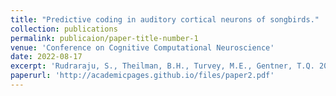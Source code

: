 ```yaml
---
title: "Predictive coding in auditory cortical neurons of songbirds."
collection: publications
permalink: publicaion/paper-title-number-1
venue: 'Conference on Cognitive Computational Neuroscience'
date: 2022-08-17
excerpt: 'Rudraraju, S., Theilman, B.H., Turvey, M.E., Gentner, T.Q. 2022. &quot;Predictive coding in auditory cortical neurons of songbirds.&quot;, <I>Conference on Cognitive Computational Neuroscience<I>, 1-3.'
paperurl: 'http://academicpages.github.io/files/paper2.pdf'
---
```


